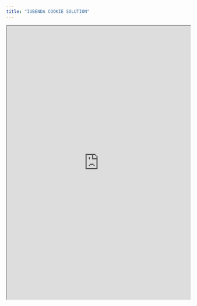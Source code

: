 ```yaml
---
title: "IUBENDA COOKIE SOLUTION"
---
```



<iframe height="750" width="100%" src="https://ewelton.github.io/ktest/wiki.html#IUBENDA%20COOKIE%20SOLUTION"></iframe>
